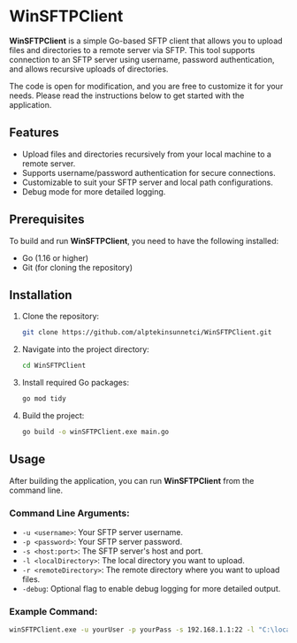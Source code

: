 # WinSFTPClient

**WinSFTPClient** is a simple Go-based SFTP client that allows you to upload files and directories to a remote server via SFTP. This tool supports connection to an SFTP server using username, password authentication, and allows recursive uploads of directories.

The code is open for modification, and you are free to customize it for your needs. Please read the instructions below to get started with the application.

## Features

- Upload files and directories recursively from your local machine to a remote server.
- Supports username/password authentication for secure connections.
- Customizable to suit your SFTP server and local path configurations.
- Debug mode for more detailed logging.

## Prerequisites

To build and run **WinSFTPClient**, you need to have the following installed:

- Go (1.16 or higher)
- Git (for cloning the repository)

## Installation

1. Clone the repository:

    ```bash
    git clone https://github.com/alptekinsunnetci/WinSFTPClient.git
    ```

2. Navigate into the project directory:

    ```bash
    cd WinSFTPClient
    ```

3. Install required Go packages:

    ```bash
    go mod tidy
    ```

4. Build the project:

    ```bash
    go build -o winSFTPClient.exe main.go
    ```

## Usage

After building the application, you can run **WinSFTPClient** from the command line.

### Command Line Arguments:

- `-u <username>`: Your SFTP server username.
- `-p <password>`: Your SFTP server password.
- `-s <host:port>`: The SFTP server's host and port.
- `-l <localDirectory>`: The local directory you want to upload.
- `-r <remoteDirectory>`: The remote directory where you want to upload files.
- `-debug`: Optional flag to enable debug logging for more detailed output.

### Example Command:

```bash
winSFTPClient.exe -u yourUser -p yourPass -s 192.168.1.1:22 -l "C:\local\path" -r "/remote/path" -debug
